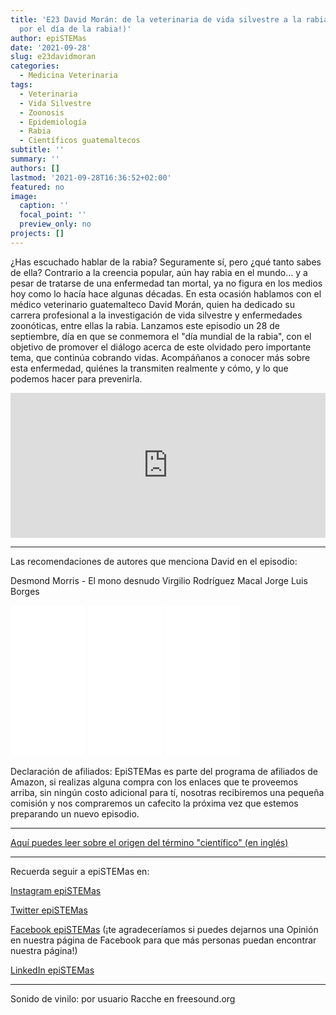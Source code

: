 ```yaml
---
title: 'E23 David Morán: de la veterinaria de vida silvestre a la rabia (¡especial
  por el día de la rabia!)'
author: epiSTEMas
date: '2021-09-28'
slug: e23davidmoran
categories:
  - Medicina Veterinaria
tags:
  - Veterinaria
  - Vida Silvestre
  - Zoonosis
  - Epidemiología
  - Rabia
  - Científicos guatemaltecos
subtitle: ''
summary: ''
authors: []
lastmod: '2021-09-28T16:36:52+02:00'
featured: no
image:
  caption: ''
  focal_point: ''
  preview_only: no
projects: []
---
```


¿Has escuchado hablar de la rabia? Seguramente sí, pero ¿qué tanto sabes de ella? Contrario a la creencia popular, aún hay rabia en el mundo… y a pesar de tratarse de una enfermedad tan mortal, ya no figura en los medios hoy como lo hacía hace algunas décadas. En esta ocasión hablamos con el médico veterinario guatemalteco David Morán, quien ha dedicado su carrera profesional a la investigación de vida silvestre y enfermedades zoonóticas, entre ellas la rabia. Lanzamos este episodio un 28 de septiembre, día en que se conmemora el "día mundial de la rabia", con el objetivo de promover el diálogo acerca de este olvidado pero importante tema, que continúa cobrando vidas. Acompáñanos a conocer más sobre esta enfermedad, quiénes la transmiten realmente y cómo, y lo que podemos hacer para prevenirla.


<iframe src="https://open.spotify.com/embed/episode/6zohdDjkZXzUZXdQ4QzSgx" width="100%" height="232" frameBorder="0" allowtransparency="true" allow="encrypted-media"></iframe>


- - - - -


Las recomendaciones de autores que menciona David en el episodio:


Desmond Morris - El mono desnudo
Virgilio Rodríguez Macal
Jorge Luis Borges

<iframe sandbox="allow-popups allow-scripts allow-modals allow-forms allow-same-origin" style="width:120px;height:240px;" marginwidth="0" marginheight="0" scrolling="no" frameborder="0" src="//ws-na.amazon-adsystem.com/widgets/q?ServiceVersion=20070822&OneJS=1&Operation=GetAdHtml&MarketPlace=US&source=ss&ref=as_ss_li_til&ad_type=product_link&tracking_id=braeunerd04-20&language=en_US&marketplace=amazon&region=US&placement=B0947FH2NM&asins=B0947FH2NM&linkId=bbf9b8a8310403609c6e366c3353dd46&show_border=true&link_opens_in_new_window=true"></iframe>

<iframe sandbox="allow-popups allow-scripts allow-modals allow-forms allow-same-origin" style="width:120px;height:240px;" marginwidth="0" marginheight="0" scrolling="no" frameborder="0" src="//ws-na.amazon-adsystem.com/widgets/q?ServiceVersion=20070822&OneJS=1&Operation=GetAdHtml&MarketPlace=US&source=ss&ref=as_ss_li_til&ad_type=product_link&tracking_id=braeunerd04-20&language=en_US&marketplace=amazon&region=US&placement=B07WFV2WVJ&asins=B07WFV2WVJ&linkId=71e2f932e01d3e1740c62e4fcb50ffbe&show_border=true&link_opens_in_new_window=true"></iframe>

<iframe sandbox="allow-popups allow-scripts allow-modals allow-forms allow-same-origin" style="width:120px;height:240px;" marginwidth="0" marginheight="0" scrolling="no" frameborder="0" src="//ws-na.amazon-adsystem.com/widgets/q?ServiceVersion=20070822&OneJS=1&Operation=GetAdHtml&MarketPlace=US&source=ss&ref=as_ss_li_til&ad_type=product_link&tracking_id=braeunerd04-20&language=en_US&marketplace=amazon&region=US&placement=0307950948&asins=0307950948&linkId=650122d67bde7c8f7ede0a4b988886dd&show_border=true&link_opens_in_new_window=true"></iframe>

Declaración de afiliados: EpiSTEMas es parte del programa de afiliados de Amazon, si realizas alguna compra con los enlaces que te proveemos arriba, sin ningún costo adicional para tí, nosotras recibiremos una pequeña comisión y nos compraremos un cafecito la próxima vez que estemos preparando un nuevo episodio.

- - - - -

[Aquí puedes leer sobre el origen del término "científico" (en inglés)](https://www.tandfonline.com/doi/pdf/10.1080/00033796200202722)

- - - - -

Recuerda seguir a epiSTEMas en:

[Instagram epiSTEMas](https://www.instagram.com/epistemas/)  

[Twitter epiSTEMas](https://twitter.com/epiSTEMas_Pod)

[Facebook epiSTEMas](https://www.facebook.com/epiSTEMasPod) (¡te agradeceríamos si puedes dejarnos una Opinión en nuestra página de Facebook para que más personas puedan encontrar nuestra página!)

[LinkedIn epiSTEMas](https://www.linkedin.com/company/epistemas-podcast/)


- - - - -
Sonido de vinilo: por usuario Racche en freesound.org